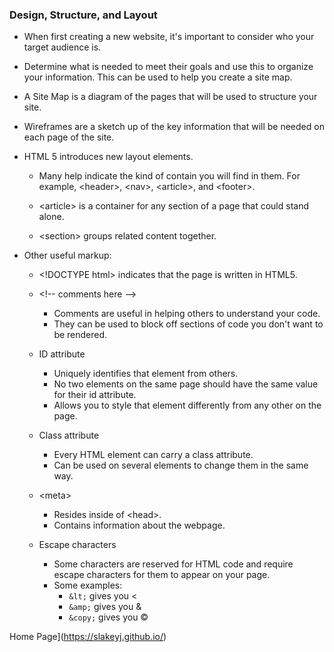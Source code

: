 ### Design, Structure, and Layout
- When first creating a new website, it's important to consider who your target audience is.

- Determine what is needed to meet their goals and use this to organize your information. This can be used to help you create a site map.

- A Site Map is a diagram of the pages that will be used to structure your site.

- Wireframes are a sketch up of the key information that will be needed on each page of the site.

- HTML 5 introduces new layout elements.  

  - Many help indicate the kind of contain you will find in them.  For example, 
  &lt;header&gt;, &lt;nav&gt;, &lt;article&gt;, and &lt;footer&gt;.

  - &lt;article&gt; is a container for any section of a page that could stand alone.

  - &lt;section&gt; groups related content together.

- Other useful markup:
  - &lt;!DOCTYPE html&gt; indicates that the page is written in HTML5.

  - &lt;!-- comments here --&gt;
    - Comments are useful in helping others to understand your code.
    - They can be used to block off sections of code you don't want to be rendered.

  - ID attribute
    - Uniquely identifies that element from others.
    - No two elements on the same page should have the same value for their id attribute.
    - Allows you to style that element differently from any other on the page.

  - Class attribute
    - Every HTML element can carry a class attribute.
    - Can be used on several elements to change them in the same way.

  - &lt;meta&gt;
    - Resides inside of &lt;head&gt;.
    - Contains information about the webpage.

  - Escape characters
    - Some characters are reserved for HTML code and require escape characters for them to appear on your page.
    - Some examples:
      - ```&lt;``` gives you &lt;
      - ```&amp;``` gives you &amp;
      - ```&copy;``` gives you &copy;

Home Page](https://slakeyj.github.io/)




